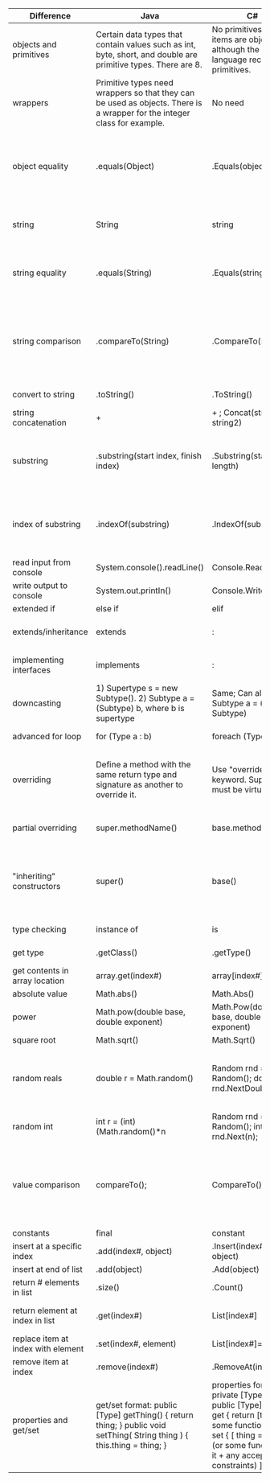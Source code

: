 | Difference                         | Java                                                                                                                     | C#                                                                                                                                                                                                | Notes                                                                                                                                                                                                                                                                                                                                                                               |
|------------------------------------|--------------------------------------------------------------------------------------------------------------------------|---------------------------------------------------------------------------------------------------------------------------------------------------------------------------------------------------|-------------------------------------------------------------------------------------------------------------------------------------------------------------------------------------------------------------------------------------------------------------------------------------------------------------------------------------------------------------------------------------|
| objects and primitives             | Certain data types that contain values such as int, byte, short, and double are primitive types. There are 8.            | No primitives. All items are objects, although the .NET language recognizes primitives.                                                                                                           |                                                                                                                                                                                                                                                                                                                                                                                     |
| wrappers                           | Primitive types need wrappers so that they can be used as objects. There is a wrapper for the integer class for example. | No need                                                                                                                                                                                           |                                                                                                                                                                                                                                                                                                                                                                                     |
| object equality                    | .equals(Object)                                                                                                          | .Equals(object)                                                                                                                                                                                   | e.g. object1.equals(object2). Boolean test for equality. Example would be true if both have the same object reference, such as with StringBuilder objects.                                                                                                                                                                                                                          |
| string                             | String                                                                                                                   | string                                                                                                                                                                                            | Strings are reference types that behave like value types. They are objects of the String class.                                                                                                                                                                                                                                                                                     |
| string equality                    | .equals(String)                                                                                                          | .Equals(string)                                                                                                                                                                                   | e.g. string1.Equals(string2). Boolean test for equality. Example  would be true if both have the same object reference or value.                                                                                                                                                                                                                                                    |
| string comparison                  | .compareTo(String)                                                                                                       | .CompareTo(string)                                                                                                                                                                                | e.g. string1.CompareTo(string2). Compares alphabetical order of strings. Returns an integer.-1, 0, 1 depending on whether string1 comes before, at the same spot, or after the argument, string2.                                                                                                                                                                                   |
| convert to string                  | .toString()                                                                                                              | .ToString()                                                                                                                                                                                       | e.g. x.toString(), where x is non-string variable,                                                                                                                                                                                                                                                                                                                                  |
| string concatenation               | +                                                                                                                        | + ;  Concat(string1, string2)                                                                                                                                                                     | e.g. string1 + string2                                                                                                                                                                                                                                                                                                                                                              |
| substring                          | .substring(start index, finish index)                                                                                    | .Substring(start, length)                                                                                                                                                                         | Java returns start to finish-1 (exclusive). C# returns start to a specified length (inclusive). Both return to end of string if second parameter is left blank.                                                                                                                                                                                                                     |
| index of substring                 | .indexOf(substring)                                                                                                      | .IndexOf(substring)                                                                                                                                                                               | e.g. string.indexOf(substring), where substring is a substring of string. Returns the starting index of the substring.                                                                                                                                                                                                                                                              |
| read input from console            | System.console().readLine()                                                                                              | Console.Readline()                                                                                                                                                                                | Reads values entered from console.                                                                                                                                                                                                                                                                                                                                                  |
| write output to console            | System.out.printIn()                                                                                                     | Console.Writeline()                                                                                                                                                                               | Writes value entered in parentheses to console.                                                                                                                                                                                                                                                                                                                                     |
| extended if                        | else if                                                                                                                  | elif                                                                                                                                                                                              |                                                                                                                                                                                                                                                                                                                                                                                     |
| extends/inheritance                | extends                                                                                                                  | :                                                                                                                                                                                                 | Java - subclass extends superclass. C# - subclass : superclass                                                                                                                                                                                                                                                                                                                      |
| implementing interfaces            | implements                                                                                                               | :                                                                                                                                                                                                 | Java - subclass implements interface. C# - subclass : interface                                                                                                                                                                                                                                                                                                                     |
| downcasting                        | 1) Supertype s = new Subtype(). 2) Subtype a = (Subtype) b, where b is supertype                                         | Same; Can also write Subtype a = (b as Subtype)                                                                                                                                                   | 1) Converts s. 2)  Creates new downcasted a from b                                                                                                                                                                                                                                                                                                                                  |
| advanced for loop                  | for (Type a : b)                                                                                                         | foreach (Type a in b)                                                                                                                                                                             | Java uses : in for loop. C# uses foreach loop.                                                                                                                                                                                                                                                                                                                                      |
| overriding                         | Define a method with the same return type and signature as another to override it.                                       | Use "override" keyword. Superclass must be virtual.                                                                                                                                               | In a derived class, overriding a method inherited from the base class replaces the functionality of the method for that derived class.                                                                                                                                                                                                                                              |
| partial overriding                 | super.methodName()                                                                                                       | base.methodName()                                                                                                                                                                                 | When overriding, this calls the original method to avoid repeating code.                                                                                                                                                                                                                                                                                                            |
| "inheriting" constructors          | super()                                                                                                                  | base()                                                                                                                                                                                            | In Java, super() is called within the body of the subclass definiton.  In C#, base is called as subclass() : base() before the body. Constructors aren't inherited without doing this.                                                                                                                                                                                              |
| type checking                      | instance of                                                                                                              | is                                                                                                                                                                                                | e.g. if (object instance of type). Boolean check.                                                                                                                                                                                                                                                                                                                                   |
| get type                           | .getClass()                                                                                                              | .getType()                                                                                                                                                                                        | e.g. object.getType(). Returns the type of a.                                                                                                                                                                                                                                                                                                                                       |
| get contents in array location     | array.get(index#)                                                                                                        | array[index#]                                                                                                                                                                                     |                                                                                                                                                                                                                                                                                                                                                                                     |
| absolute value                     | Math.abs()                                                                                                               | Math.Abs()                                                                                                                                                                                        |                                                                                                                                                                                                                                                                                                                                                                                     |
| power                              | Math.pow(double base, double exponent)                                                                                   | Math.Pow(double base, double exponent)                                                                                                                                                            |                                                                                                                                                                                                                                                                                                                                                                                     |
| square root                        | Math.sqrt()                                                                                                              | Math.Sqrt()                                                                                                                                                                                       |                                                                                                                                                                                                                                                                                                                                                                                     |
| random reals                       | double r = Math.random()                                                                                                 | Random rnd = new Random(); double r = rnd.NextDouble();                                                                                                                                           | A random double r is returned between 0 and 1. In C#, you can only perform random operations on an instance of the Random class, rnd.                                                                                                                                                                                                                                               |
| random int                         | int r = (int)(Math.random()*n                                                                                            | Random rnd = new Random(); int r = rnd.Next(n);                                                                                                                                                   | A random int r is returned between 0 and n.                                                                                                                                                                                                                                                                                                                                         |
| value comparison                   | compareTo();                                                                                                             | CompareTo();                                                                                                                                                                                      | e.g. value1.CompareTo(value2). Compares alphabetical order of strings. Returns an integer.-1, 0, 1 depending on whether value1 comes before, at the same spot, or after the argument, value2.                                                                                                                                                                                       |
| constants                          | final                                                                                                                    | constant                                                                                                                                                                                          |                                                                                                                                                                                                                                                                                                                                                                                     |
| insert at a specific index         | .add(index#, object)                                                                                                     | .Insert(index#, object)                                                                                                                                                                           |                                                                                                                                                                                                                                                                                                                                                                                     |
| insert at end of list              | .add(object)                                                                                                             | .Add(object)                                                                                                                                                                                      |                                                                                                                                                                                                                                                                                                                                                                                     |
| return # elements in list          | .size()                                                                                                                  | .Count()                                                                                                                                                                                          |                                                                                                                                                                                                                                                                                                                                                                                     |
| return element at index in list    | .get(index#)                                                                                                             | List[index#]                                                                                                                                                                                      | e.g. For C#, Dinosaurs[3] returns the 4th element of list Dinosaurs.                                                                                                                                                                                                                                                                                                                |
| replace item at index with element | .set(index#, element)                                                                                                    | List[index#]=element                                                                                                                                                                              |                                                                                                                                                                                                                                                                                                                                                                                     |
| remove item at index               | .remove(index#)                                                                                                          | .RemoveAt(index#)                                                                                                                                                                                 |                                                                                                                                                                                                                                                                                                                                                                                     |
| properties and get/set             | get/set format: public [Type] getThing() { return thing; } public void setThing( String thing ) { this.thing = thing; }  | properties format:  private [Type] thing; public [Type] Thing {  get { return [thing or some function of it] } set  { [ thing = value (or some function of it + any acceptance constraints) ] } } | In Java, get and set methods are made and kept separate. In C#, they are bundled into properties. Links: --------[stackoverflow-java](https://stackoverflow.com/questions/70471/no-properties-in-java)---------[csharp-properties](https://docs.microsoft.com/en-us/dotnet/csharp/programming-guide/classes-and-structs/properties)---------[csharp-using-properties](https://docs.microsoft.com/en-us/dotnet/csharp/programming-guide/classes-and-structs/using-properties)-------- |
